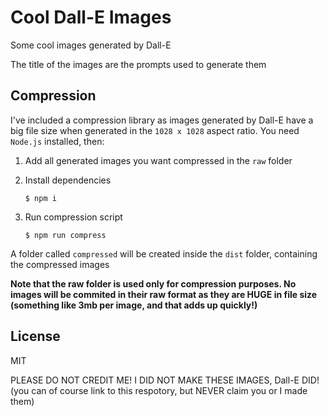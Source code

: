 # Cool Dall-E Images
Some cool images generated by Dall-E 

The title of the images are the prompts used to generate them

## Compression
I've included a compression library as images generated by Dall-E have a big file size when generated in the `1028 x 1028` aspect ratio. You need `Node.js` installed, then:

1. Add all generated images you want compressed in the `raw` folder

2. Install dependencies
   ```
   $ npm i
   ```

3. Run compression script
   ```
   $ npm run compress
   ```

A folder called `compressed` will be created inside the `dist` folder, containing the compressed images

**Note that the raw folder is used only for compression purposes. No images will be commited in their raw format as they are HUGE in file size (something like 3mb per image, and that adds up quickly!)**

## License
MIT

PLEASE DO NOT CREDIT ME! I DID NOT MAKE THESE IMAGES, Dall-E DID! (you can of course link to this respotory, but NEVER claim you or I made them)
